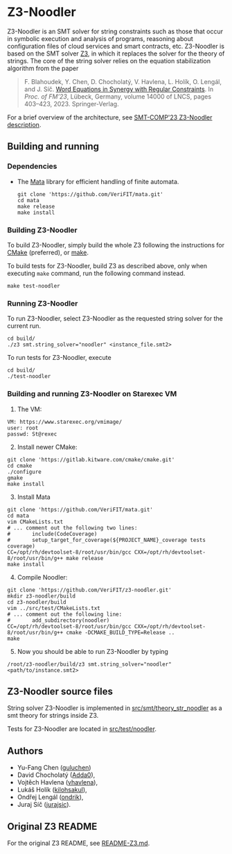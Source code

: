 # Z3-Noodler

Z3-Noodler is an SMT solver for string constraints such as those that occur in symbolic execution and analysis of programs, 
reasoning about configuration files of cloud services and smart contracts, etc.
Z3-Noodler is based on the SMT solver [Z3](https://github.com/Z3Prover/z3), in which it replaces the solver for the theory of strings. 
The core of the string solver relies on the equation stabilization algorithm from the paper

> F. Blahoudek, Y. Chen, D. Chocholatý, V. Havlena, L. Holík, O. Lengál, and J. Síč. [Word Equations in Synergy with Regular Constraints](https://link.springer.com/chapter/10.1007/978-3-031-27481-7_23).  In *Proc. of FM’23*, Lübeck, Germany, volume 14000 of LNCS, pages 403–423, 2023. Springer-Verlag.

For a brief overview of the architecture, see [SMT-COMP'23 Z3-Noodler description](doc/noodler/z3-noodler_systems-description.pdf).

[//]: # (TODO: Write the following paragraphs. ## Differences from Z3 ## Supported features and limitations)

## Building and running

### Dependencies

* The [Mata](https://github.com/VeriFIT/mata/) library for efficient handling of finite automata.
    ```shell
    git clone 'https://github.com/VeriFIT/mata.git'
    cd mata
    make release
    make install
    ```

### Building Z3-Noodler

To build Z3-Noodler, simply build the whole Z3 following the instructions for [CMake][cmake] (preferred), or [make][make].

[visual_studio]: README-Z3.md#building-z3-on-windows-using-visual-studio-command-prompt
[make]: README-Z3.md#building-z3-using-make-and-gccclang
[cmake]: README-Z3.md#building-z3-using-cmake

To build tests for Z3-Noodler, build Z3 as described above, only when executing `make` command, run the following 
command instead.
```shell
make test-noodler
```

### Running Z3-Noodler
To run Z3-Noodler, select Z3-Noodler as the requested string solver for the current run.
```shell
cd build/
./z3 smt.string_solver="noodler" <instance_file.smt2> 
```

To run tests for Z3-Noodler, execute
```shell
cd build/
./test-noodler
```

### Building and running Z3-Noodler on Starexec VM

1. The VM:
```
VM: https://www.starexec.org/vmimage/
user: root
passwd: St@rexec
```
2. Install newer CMake:
```shell
git clone 'https://gitlab.kitware.com/cmake/cmake.git'
cd cmake
./configure
gmake
make install
```
3. Install Mata
```shell
git clone 'https://github.com/VeriFIT/mata.git'
cd mata
vim CMakeLists.txt
# ... comment out the following two lines:
#       include(CodeCoverage)
#       setup_target_for_coverage(${PROJECT_NAME}_coverage tests coverage)
CC=/opt/rh/devtoolset-8/root/usr/bin/gcc CXX=/opt/rh/devtoolset-8/root/usr/bin/g++ make release
make install
```
4. Compile Noodler:

```shell
git clone 'https://github.com/VeriFIT/z3-noodler.git'
mkdir z3-noodler/build
cd z3-noodler/build
vim ../src/test/CMakeLists.txt
# ... comment out the following line:
#       add_subdirectory(noodler)
CC=/opt/rh/devtoolset-8/root/usr/bin/gcc CXX=/opt/rh/devtoolset-8/root/usr/bin/g++ cmake -DCMAKE_BUILD_TYPE=Release ..
make
```

5. Now you should be able to run Z3-Noodler by typing
```shell
/root/z3-noodler/build/z3 smt.string_solver="noodler" <path/to/instance.smt2>
```

## Z3-Noodler source files

String solver Z3-Noodler is implemented in [src/smt/theory_str_noodler](src/smt/theory_str_noodler) as a smt 
theory for strings inside Z3.

Tests for Z3-Noodler are located in [src/test/noodler](src/test/noodler).

## Authors

- Yu-Fang Chen ([guluchen](https://github.com/guluchen))
- David Chocholatý ([Adda0](https://github.com/Adda0)),
- Vojtěch Havlena ([vhavlena](https://github.com/vhavlena/)),
- Lukáš Holík ([kilohsakul](https://github.com/kilohsakul)),
- Ondřej Lengál ([ondrik](https://github.com/ondrik)),
- Juraj Síč ([jurajsic](https://github.com/jurajsic)).

## Original Z3 README

For the original Z3 README, see [README-Z3.md](README-Z3.md).
